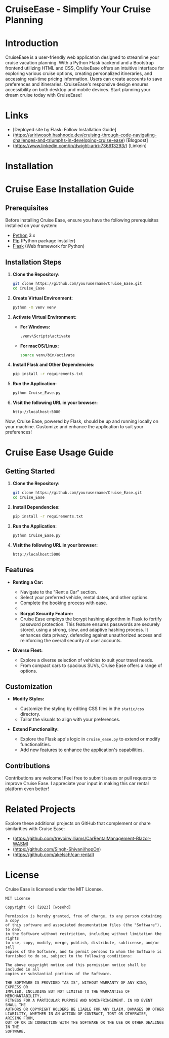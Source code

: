 # CruiseEase - Simplify Your Cruise Planning
# Introduction
CruiseEase is a user-friendly web application designed to streamline your cruise vacation planning. With a Python Flask backend and a Bootstrap frontend utilizing HTML and CSS, CruiseEase offers an intuitive interface for exploring various cruise options, creating personalized itineraries, and accessing real-time pricing information. Users can create accounts to save preferences and itineraries. CruiseEase's responsive design ensures accessibility on both desktop and mobile devices. Start planning your dream cruise today with CruiseEase!
# Links
- [Deployed site by Flask: Follow Installation Guide]
- (https://aririwosoh.hashnode.dev/cruising-through-code-navigating-challenges-and-triumphs-in-developing-cruise-ease) [Blogpost]
- (https://www.linkedin.com/in/dwight-ariri-736913293/) [Linkein]

# Installation
# Cruise Ease Installation Guide

## Prerequisites

Before installing Cruise Ease, ensure you have the following prerequisites installed on your system:

- [Python](https://www.python.org/downloads/) 3.x
- [Pip](https://pip.pypa.io/en/stable/installation/) (Python package installer)
- [Flask](https://flask.palletsprojects.com/en/2.1.x/installation/) (Web framework for Python)

## Installation Steps

1. **Clone the Repository:**
   ```bash
   git clone https://github.com/yourusername/Cruise_Ease.git
   cd Cruise_Ease
   ```

2. **Create Virtual Environment:**
   ```bash
   python -m venv venv
   ```

3. **Activate Virtual Environment:**
   - **For Windows:**
     ```bash
     .venv\Scripts\activate
     ```
   - **For macOS/Linux:**
     ```bash
     source venv/bin/activate
     ```

4. **Install Flask and Other Dependencies:**
   ```bash
   pip install -r requirements.txt
   ```

5. **Run the Application:**
   ```bash
   python Cruise_Ease.py
   ```

6. **Visit the following URL in your browser:**
   ```
   http://localhost:5000
   ```

Now, Cruise Ease, powered by Flask, should be up and running locally on your machine. Customize and enhance the application to suit your preferences!

# Cruise Ease Usage Guide

## Getting Started

1. **Clone the Repository:**
   ```bash
   git clone https://github.com/yourusername/Cruise_Ease.git
   cd Cruise_Ease
   ```

2. **Install Dependencies:**
   ```bash
   pip install -r requirements.txt
   ```

3. **Run the Application:**
   ```bash
   python Cruise_Ease.py
   ```

4. **Visit the following URL in your browser:**
   ```
   http://localhost:5000
   ```

## Features

- **Renting a Car:**
  - Navigate to the "Rent a Car" section.
  - Select your preferred vehicle, rental dates, and other options.
  - Complete the booking process with ease.
  - 
  - **Bcrypt Security Feature:**
  - Cruise Ease employs the bcrypt hashing algorithm in Flask to fortify password protection. This feature ensures passwords are securely stored, using a strong, slow, and adaptive hashing process. It enhances data privacy, defending against unauthorized access and reinforcing the overall security of user accounts.

- **Diverse Fleet:**
  - Explore a diverse selection of vehicles to suit your travel needs.
  - From compact cars to spacious SUVs, Cruise Ease offers a range of options.

## Customization

- **Modify Styles:**
  - Customize the styling by editing CSS files in the `static/css` directory.
  - Tailor the visuals to align with your preferences.

- **Extend Functionality:**
  - Explore the Flask app's logic in `cruise_ease.py` to extend or modify functionalities.
  - Add new features to enhance the application's capabilities.

## Contributions

Contributions are welcome! Feel free to submit issues or pull requests to improve Cruise Ease. I appreciate your input in making this car rental platform even better!

# Related Projects
Explore these additional projects on GitHub that complement or share similarities with Cruise Ease:
- (https://github.com/trevoirwilliams/CarRentalManagement-Blazor-WASM)
- (https://github.com/Singh-Shivani/hopOn)
- (https://github.com/akelsch/car-rental)

# License

Cruise Ease is licensed under the MIT License.

```
MIT License

Copyright (c) [2023] [wosohd]

Permission is hereby granted, free of charge, to any person obtaining a copy
of this software and associated documentation files (the "Software"), to deal
in the Software without restriction, including without limitation the rights
to use, copy, modify, merge, publish, distribute, sublicense, and/or sell
copies of the Software, and to permit persons to whom the Software is
furnished to do so, subject to the following conditions:

The above copyright notice and this permission notice shall be included in all
copies or substantial portions of the Software.

THE SOFTWARE IS PROVIDED "AS IS", WITHOUT WARRANTY OF ANY KIND, EXPRESS OR
IMPLIED, INCLUDING BUT NOT LIMITED TO THE WARRANTIES OF MERCHANTABILITY,
FITNESS FOR A PARTICULAR PURPOSE AND NONINFRINGEMENT. IN NO EVENT SHALL THE
AUTHORS OR COPYRIGHT HOLDERS BE LIABLE FOR ANY CLAIM, DAMAGES OR OTHER
LIABILITY, WHETHER IN AN ACTION OF CONTRACT, TORT OR OTHERWISE, ARISING FROM,
OUT OF OR IN CONNECTION WITH THE SOFTWARE OR THE USE OR OTHER DEALINGS IN THE
SOFTWARE.
``` 

